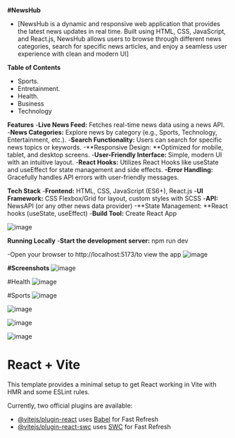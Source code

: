 
**#NewsHub**
- [NewsHub is a dynamic and responsive web application that provides the latest news updates in real time. Built using HTML, CSS, JavaScript, and React.js, NewsHub allows users to browse through different news categories, search for specific news articles, and enjoy a seamless user experience with clean and modern UI]

**Table of Contents**

-  Sports.
-  Entretainment.
-  Health.
-  Business
-  Technology

**Features**
-**Live News Feed:** Fetches real-time news data using a news API.
-**News Categories:** Explore news by category (e.g., Sports, Technology, Entertainment, etc.).
-**Search Functionality:** Users can search for specific news topics or keywords.
-**Responsive Design: **Optimized for mobile, tablet, and desktop screens.
-**User-Friendly Interface:** Simple, modern UI with an intuitive layout.
-**React Hooks:** Utilizes React Hooks like useState and useEffect for state management and side effects.
**-Error Handling:** Gracefully handles API errors with user-friendly messages.


**Tech Stack**
-**Frontend:** HTML, CSS, JavaScript (ES6+), React.js
-**UI Framework:** CSS Flexbox/Grid for layout, custom styles with SCSS
-**API:** NewsAPI (or any other news data provider)
-**State Management: **React hooks (useState, useEffect)
-**Build Tool:** Create React App


![image](https://github.com/user-attachments/assets/220f0dd8-02fa-42c2-a647-b5c2f6e4f137)

**Running Locally**
-**Start the development server:**
npm run dev

-Open your browser to http://localhost:5173/to view the app
![image](https://github.com/user-attachments/assets/ea47b24d-6118-4ce2-9927-9f450d9f0929)


**#Screenshots**
![image](https://github.com/user-attachments/assets/96a47cc1-3f08-4a66-ae6e-e9699a112b79)

#Health
![image](https://github.com/user-attachments/assets/b100fce6-3d56-4180-82b4-19b1010d87ed)

#Sports
![image](https://github.com/user-attachments/assets/b39652d9-36df-40f5-99a5-c257b03a5bde)

![image](https://github.com/user-attachments/assets/63e6687f-beb4-4296-9c85-fc1d9160149b)

![image](https://github.com/user-attachments/assets/c9548ca2-30b9-4284-ba48-01791f2f41bc)

![image](https://github.com/user-attachments/assets/baf77e18-79ba-4673-909e-c9e4852b6814)




































# React + Vite

This template provides a minimal setup to get React working in Vite with HMR and some ESLint rules.

Currently, two official plugins are available:

- [@vitejs/plugin-react](https://github.com/vitejs/vite-plugin-react/blob/main/packages/plugin-react/README.md) uses [Babel](https://babeljs.io/) for Fast Refresh
- [@vitejs/plugin-react-swc](https://github.com/vitejs/vite-plugin-react-swc) uses [SWC](https://swc.rs/) for Fast Refresh
